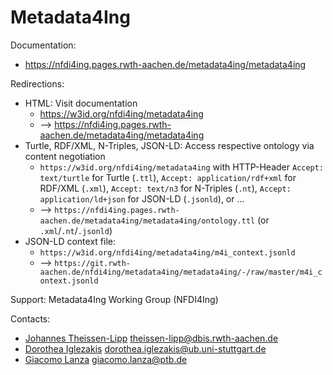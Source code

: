 Metadata4Ing
==============================

Documentation:
* https://nfdi4ing.pages.rwth-aachen.de/metadata4ing/metadata4ing

Redirections:
* HTML: Visit documentation
  * https://w3id.org/nfdi4ing/metadata4ing
  * --> https://nfdi4ing.pages.rwth-aachen.de/metadata4ing/metadata4ing
* Turtle, RDF/XML, N-Triples, JSON-LD: Access respective ontology via content negotiation
  * `https://w3id.org/nfdi4ing/metadata4ing` with HTTP-Header `Accept: text/turtle` for Turtle (`.ttl`), `Accept: application/rdf+xml` for RDF/XML (`.xml`), `Accept: text/n3` for N-Triples (`.nt`), `Accept: application/ld+json` for JSON-LD (`.jsonld`), or ...
  * --> `https://nfdi4ing.pages.rwth-aachen.de/metadata4ing/metadata4ing/ontology.ttl` (or `.xml`/`.nt`/`.jsonld`)
* JSON-LD context file:
  * `https://w3id.org/nfdi4ing/metadata4ing/m4i_context.jsonld`
  * --> `https://git.rwth-aachen.de/nfdi4ing/metadata4ing/metadata4ing/-/raw/master/m4i_context.jsonld`


Support:
Metadata4Ing Working Group (NFDI4Ing)

Contacts:
* [Johannes Theissen-Lipp](https://github.com/JohannesLipp) <theissen-lipp@dbis.rwth-aachen.de>
* [Dorothea Iglezakis](https://github.com/doigl) <dorothea.iglezakis@ub.uni-stuttgart.de>
* [Giacomo Lanza](https://github.com/Zack-83) <giacomo.lanza@ptb.de>

